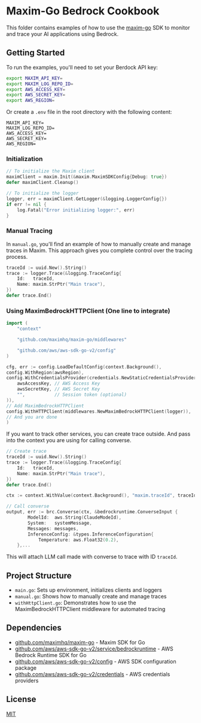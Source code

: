 # Maxim-Go Bedrock Cookbook

This folder contains examples of how to use the [maxim-go](https://github.com/maximhq/maxim-go) SDK to monitor and trace your AI applications using Bedrock.

## Getting Started

To run the examples, you'll need to set your Berdock API key:

```bash
export MAXIM_API_KEY=
export MAXIM_LOG_REPO_ID=
export AWS_ACCESS_KEY=
export AWS_SECRET_KEY=
export AWS_REGION=
```

Or create a `.env` file in the root directory with the following content:

```
MAXIM_API_KEY=
MAXIM_LOG_REPO_ID=
AWS_ACCESS_KEY=
AWS_SECRET_KEY=
AWS_REGION=
```

### Initialization

```go
// To initialize the Maxim client
maximClient = maxim.Init(&maxim.MaximSDKConfig{Debug: true})
defer maximClient.Cleanup()

// To initialize the logger
logger, err = maximClient.GetLogger(&logging.LoggerConfig{})
if err != nil {
	log.Fatal("Error initializing logger:", err)
}
```

### Manual Tracing

In `manual.go`, you'll find an example of how to manually create and manage traces in Maxim. This approach gives you complete control over the tracing process.

```go
traceId := uuid.New().String()
trace := logger.Trace(&logging.TraceConfig{
	Id:   traceId,
	Name: maxim.StrPtr("Main trace"),
})
defer trace.End()
```

### Using MaximBedrockHTTPClient (One line to integrate)

```go
import (
	"context"

	"github.com/maximhq/maxim-go/middlewares"

	"github.com/aws/aws-sdk-go-v2/config"
)

cfg, err := config.LoadDefaultConfig(context.Background(),
config.WithRegion(awsRegion),
config.WithCredentialsProvider(credentials.NewStaticCredentialsProvider(
	awsAccessKey, // AWS Access Key
	awsSecretKey, // AWS Secret Key
	"",           // Session token (optional)
)),
// Add MaximBedrockHTTPClient
config.WithHTTPClient(middlewares.NewMaximBedrockHTTPClient(logger)),
// And you are done
)
```

If you want to track other services, you can create trace outside. And pass into the context you are using for calling converse.

```go
// Create trace
traceId := uuid.New().String()
trace := logger.Trace(&logging.TraceConfig{
	Id:   traceId,
	Name: maxim.StrPtr("Main trace"),
})
defer trace.End()

ctx := context.WithValue(context.Background(), "maxim.traceId", traceId)

// Call converse
output, err := brc.Converse(ctx, &bedrockruntime.ConverseInput {
		ModelId:  aws.String(ClaudeModeId),
		System:   systemMessage,
		Messages: messages,
		InferenceConfig: &types.InferenceConfiguration{
			Temperature: aws.Float32(0.2),
	},...
```

This will attach LLM call made with converse to trace with ID `traceId`.

## Project Structure

- `main.go`: Sets up environment, initializes clients and loggers
- `manual.go`: Shows how to manually create and manage traces
- `withHttpClient.go`: Demonstrates how to use the MaximBedrockHTTPClient middleware for automated tracing

## Dependencies

- [github.com/maximhq/maxim-go](https://github.com/maximhq/maxim-go) - Maxim SDK for Go
- [github.com/aws/aws-sdk-go-v2/service/bedrockruntime](https://github.com/aws/aws-sdk-go-v2/tree/main/service/bedrockruntime) - AWS Bedrock Runtime SDK for Go
- [github.com/aws/aws-sdk-go-v2/config](https://github.com/aws/aws-sdk-go-v2/tree/main/config) - AWS SDK configuration package
- [github.com/aws/aws-sdk-go-v2/credentials](https://github.com/aws/aws-sdk-go-v2/tree/main/credentials) - AWS credentials providers

## License

[MIT](LICENSE)
